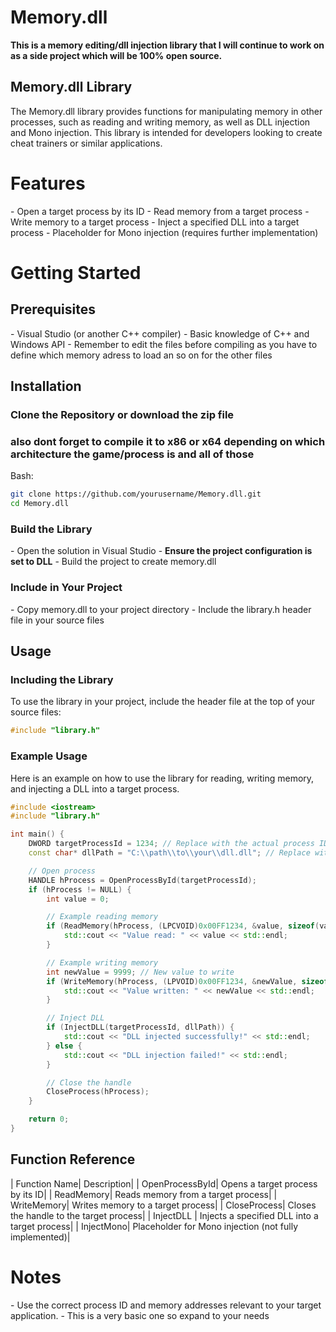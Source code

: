 # Memory.dll
**This is a memory editing/dll injection library that I will continue to work on as a side project which will be 100% open source.**

## Memory.dll Library
The Memory.dll library provides functions for manipulating memory in other processes, such as reading and writing memory, as well as DLL injection and Mono injection. This library is intended for developers looking to create cheat trainers or similar applications.

# Features
\- Open a target process by its ID
\- Read memory from a target process
\- Write memory to a target process
\- Inject a specified DLL into a target process
\- Placeholder for Mono injection (requires further implementation)

# Getting Started
## Prerequisites
\- Visual Studio (or another C++ compiler)
\- Basic knowledge of C++ and Windows API
\- Remember to edit the files before compiling as you have to define which memory adress to load an so on for the other files
## Installation

### Clone the Repository or download the zip file
### also dont forget to compile it to x86 or x64 depending on which architecture the game/process is and all of those 
Bash:
```bash
git clone https://github.com/yourusername/Memory.dll.git
cd Memory.dll
```

### Build the Library

\- Open the solution in Visual Studio
\- **Ensure the project configuration is set to DLL**
\- Build the project to create memory.dll

### Include in Your Project

\- Copy memory.dll to your project directory
\- Include the library.h header file in your source files

## Usage
### Including the Library
To use the library in your project, include the header file at the top of your source files:
```cpp
#include "library.h"
```

### Example Usage
Here is an example on how to use the library for reading, writing memory, and injecting a DLL into a target process.

```cpp
#include <iostream>
#include "library.h"

int main() {
    DWORD targetProcessId = 1234; // Replace with the actual process ID
    const char* dllPath = "C:\\path\\to\\your\\dll.dll"; // Replace with the path to the DLL you want to inject

    // Open process
    HANDLE hProcess = OpenProcessById(targetProcessId);
    if (hProcess != NULL) {
        int value = 0;

        // Example reading memory
        if (ReadMemory(hProcess, (LPCVOID)0x00FF1234, &value, sizeof(value))) {
            std::cout << "Value read: " << value << std::endl;
        }

        // Example writing memory
        int newValue = 9999; // New value to write
        if (WriteMemory(hProcess, (LPVOID)0x00FF1234, &newValue, sizeof(newValue))) {
            std::cout << "Value written: " << newValue << std::endl;
        }

        // Inject DLL
        if (InjectDLL(targetProcessId, dllPath)) {
            std::cout << "DLL injected successfully!" << std::endl;
        } else {
            std::cout << "DLL injection failed!" << std::endl;
        }

        // Close the handle
        CloseProcess(hProcess);
    }

    return 0;
}
```

## Function Reference
| Function Name| Description|
| OpenProcessById| Opens a target process by its ID|
| ReadMemory| Reads memory from a target process|
| WriteMemory| Writes memory to a target process|
| CloseProcess| Closes the handle to the target process|
| InjectDLL | Injects a specified DLL into a target process|
| InjectMono| Placeholder for Mono injection (not fully implemented)|

# Notes
\- Use the correct process ID and memory addresses relevant to your target application.
\- This is a very basic one so expand to your needs
